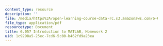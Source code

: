 ```yaml
---
content_type: resource
description: ''
file: /media/https%3A/open-learning-course-data-rc.s3.amazonaws.com/6-057-introduction-to-matlab-january-iap-2019/1c9298a525ec7cd65c80b462fd9a23ea_MIT6_057IAP19_hw2.pdf
file_type: application/pdf
resourcetype: Document
title: 6.057 Introduction to MATLAB, Homework 2
uid: 1c9298a5-25ec-7cd6-5c80-b462fd9a23ea
---
```


